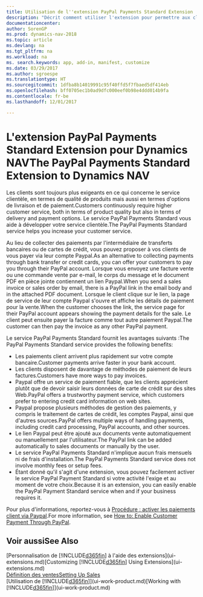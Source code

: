 ```yaml
---
title: Utilisation de l''extension PayPal Payments Standard Extension
description: "Décrit comment utiliser l'extension pour permettre aux clients d'effectuer des paiements avec Paypal."
documentationcenter: 
author: SorenGP
ms.prod: dynamics-nav-2018
ms.topic: article
ms.devlang: na
ms.tgt_pltfrm: na
ms.workload: na
ms. search.keywords: app, add-in, manifest, customize
ms.date: 03/29/2017
ms.author: sgroespe
ms.translationtype: HT
ms.sourcegitcommit: 1dfba8b14019991c95f40ffd5f7fbaed5df414eb
ms.openlocfilehash: bff0705ec1b0ad9dfc000eef0b98e4ddd014b9fa
ms.contentlocale: fr-be
ms.lasthandoff: 12/01/2017

---
```

# <a name="the-paypal-payments-standard-extension-to-dynamics-nav"></a><span data-ttu-id="e7c3f-103">L'extension PayPal Payments Standard Extension pour Dynamics NAV</span><span class="sxs-lookup"><span data-stu-id="e7c3f-103">The PayPal Payments Standard Extension to Dynamics NAV</span></span>
<span data-ttu-id="e7c3f-104">Les clients sont toujours plus exigeants en ce qui concerne le service clientèle, en termes de qualité de produits mais aussi en termes d'options de livraison et de paiement.</span><span class="sxs-lookup"><span data-stu-id="e7c3f-104">Customers continuously require higher customer service, both in terms of product quality but also in terms of delivery and payment options.</span></span> <span data-ttu-id="e7c3f-105">Le service PayPal Payments Standard vous aide à développer votre service clientèle.</span><span class="sxs-lookup"><span data-stu-id="e7c3f-105">The PayPal Payments Standard service helps you increase your customer service.</span></span>

<span data-ttu-id="e7c3f-106">Au lieu de collecter des paiements par l'intermédiaire de transferts bancaires ou de cartes de crédit, vous pouvez proposer à vos clients de vous payer via leur compte Paypal.</span><span class="sxs-lookup"><span data-stu-id="e7c3f-106">As an alternative to collecting payments through bank transfer or credit cards, you can offer your customers to pay you through their PayPal account.</span></span> <span data-ttu-id="e7c3f-107">Lorsque vous envoyez une facture vente ou une commande vente par e-mail, le corps du message et le document PDF en pièce jointe contiennent un lien Paypal.</span><span class="sxs-lookup"><span data-stu-id="e7c3f-107">When you send a sales invoice or sales order by email, there is a PayPal link in the email body and in the attached PDF document.</span></span> <span data-ttu-id="e7c3f-108">Lorsque le client clique sur le lien, la page de service de leur compte Paypal s'ouvre et affiche les détails de paiement pour la vente.</span><span class="sxs-lookup"><span data-stu-id="e7c3f-108">When the customer chooses the link, the service page for their PayPal account appears showing the payment details for the sale.</span></span> <span data-ttu-id="e7c3f-109">Le client peut ensuite payer la facture comme tout autre paiement Paypal.</span><span class="sxs-lookup"><span data-stu-id="e7c3f-109">The customer can then pay the invoice as any other PayPal payment.</span></span>

<span data-ttu-id="e7c3f-110">Le service PayPal Payments Standard fournit les avantages suivants :</span><span class="sxs-lookup"><span data-stu-id="e7c3f-110">The PayPal Payments Standard service provides the following benefits:</span></span>

* <span data-ttu-id="e7c3f-111">Les paiements client arrivent plus rapidement sur votre compte bancaire.</span><span class="sxs-lookup"><span data-stu-id="e7c3f-111">Customer payments arrive faster in your bank account.</span></span>
* <span data-ttu-id="e7c3f-112">Les clients disposent de davantage de méthodes de paiement de leurs factures.</span><span class="sxs-lookup"><span data-stu-id="e7c3f-112">Customers have more ways to pay invoices.</span></span>
* <span data-ttu-id="e7c3f-113">Paypal offre un service de paiement fiable, que les clients apprécient plutôt que de devoir saisir leurs données de carte de crédit sur des sites Web.</span><span class="sxs-lookup"><span data-stu-id="e7c3f-113">PayPal offers a trustworthy payment service, which customers prefer to entering credit card information on web sites.</span></span>
* <span data-ttu-id="e7c3f-114">Paypal propose plusieurs méthodes de gestion des paiements, y compris le traitement de cartes de crédit, les comptes Paypal, ainsi que d'autres sources.</span><span class="sxs-lookup"><span data-stu-id="e7c3f-114">PayPal offers multiple ways of handling payments, including credit card processing, PayPal accounts, and other sources.</span></span>
* <span data-ttu-id="e7c3f-115">Le lien Paypal peut être ajouté aux documents vente automatiquement ou manuellement par l'utilisateur.</span><span class="sxs-lookup"><span data-stu-id="e7c3f-115">The PayPal link can be added automatically to sales documents or manually by the user.</span></span>
* <span data-ttu-id="e7c3f-116">Le service PayPal Payments Standard n'implique aucun frais mensuels ni de frais d'installation.</span><span class="sxs-lookup"><span data-stu-id="e7c3f-116">The PayPal Payments Standard service does not involve monthly fees or setup fees.</span></span>
* <span data-ttu-id="e7c3f-117">Étant donné qu'il s'agit d'une extension, vous pouvez facilement activer le service PayPal Payment Standard si votre activité l'exige et au moment de votre choix.</span><span class="sxs-lookup"><span data-stu-id="e7c3f-117">Because it is an extension, you can easily enable the PayPal Payment Standard service when and if your business requires it.</span></span>  

<span data-ttu-id="e7c3f-118">Pour plus d'informations, reportez-vous à [Procédure : activer les paiements client via Paypal](sales-how-enable-payment-service-extensions.md).</span><span class="sxs-lookup"><span data-stu-id="e7c3f-118">For more information, see [How to: Enable Customer Payment Through PayPal](sales-how-enable-payment-service-extensions.md).</span></span>

## <a name="see-also"></a><span data-ttu-id="e7c3f-119">Voir aussi</span><span class="sxs-lookup"><span data-stu-id="e7c3f-119">See Also</span></span>
<span data-ttu-id="e7c3f-120">[Personnalisation de [!INCLUDE[d365fin](includes/d365fin_md.md)] à l'aide des extensions](ui-extensions.md)</span><span class="sxs-lookup"><span data-stu-id="e7c3f-120">[Customizing [!INCLUDE[d365fin](includes/d365fin_md.md)] Using Extensions](ui-extensions.md)</span></span>  
[<span data-ttu-id="e7c3f-121">Définition des ventes</span><span class="sxs-lookup"><span data-stu-id="e7c3f-121">Setting Up Sales</span></span>](sales-setup-sales.md)  
<span data-ttu-id="e7c3f-122">[Utilisation de [!INCLUDE[d365fin](includes/d365fin_md.md)]](ui-work-product.md)</span><span class="sxs-lookup"><span data-stu-id="e7c3f-122">[Working with [!INCLUDE[d365fin](includes/d365fin_md.md)]](ui-work-product.md)</span></span>

